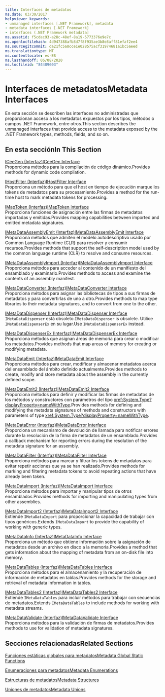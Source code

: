 ```yaml
---
title: Interfaces de metadatos
ms.date: 03/30/2017
helpviewer_keywords:
- unmanaged interfaces [.NET Framework], metadata
- metadata interfaces [.NET Framework]
- interfaces (.NET Framework metadata]
ms.assetid: f5cdac93-a28c-48ef-8a19-5773376e9e7c
ms.openlocfilehash: 4d947388afb8d7f8f935ae3b8e8aff81efaf2ee4
ms.sourcegitcommit: da21fc5a8cce1e028575acf31974681a1bc5aeed
ms.translationtype: MT
ms.contentlocale: es-ES
ms.lasthandoff: 06/08/2020
ms.locfileid: "84489603"
---
```

# <a name="metadata-interfaces"></a><span data-ttu-id="796f2-102">Interfaces de metadatos</span><span class="sxs-lookup"><span data-stu-id="796f2-102">Metadata Interfaces</span></span>
<span data-ttu-id="796f2-103">En esta sección se describen las interfaces no administradas que proporcionan acceso a los metadatos expuestos por los tipos, métodos o campos .NET Framework, entre otros.</span><span class="sxs-lookup"><span data-stu-id="796f2-103">This section describes the unmanaged interfaces that provide access to the metadata exposed by the .NET Framework types, methods, fields, and so on.</span></span>  
  
## <a name="in-this-section"></a><span data-ttu-id="796f2-104">En esta sección</span><span class="sxs-lookup"><span data-stu-id="796f2-104">In This Section</span></span>  
 [<span data-ttu-id="796f2-105">ICeeGen (Interfaz)</span><span class="sxs-lookup"><span data-stu-id="796f2-105">ICeeGen Interface</span></span>](iceegen-interface.md)  
 <span data-ttu-id="796f2-106">Proporciona métodos para la compilación de código dinámico.</span><span class="sxs-lookup"><span data-stu-id="796f2-106">Provides methods for dynamic code compilation.</span></span>  
  
 [<span data-ttu-id="796f2-107">IHostFilter (Interfaz)</span><span class="sxs-lookup"><span data-stu-id="796f2-107">IHostFilter Interface</span></span>](ihostfilter-interface.md)  
 <span data-ttu-id="796f2-108">Proporciona un método para que el host en tiempo de ejecución marque los tokens de metadatos para su procesamiento.</span><span class="sxs-lookup"><span data-stu-id="796f2-108">Provides a method for the run-time host to mark metadata tokens for processing.</span></span>  
  
 [<span data-ttu-id="796f2-109">IMapToken (Interfaz)</span><span class="sxs-lookup"><span data-stu-id="796f2-109">IMapToken Interface</span></span>](imaptoken-interface.md)  
 <span data-ttu-id="796f2-110">Proporciona funciones de asignación entre las firmas de metadatos importadas y emitidas.</span><span class="sxs-lookup"><span data-stu-id="796f2-110">Provides mapping capabilities between imported and emitted metadata signatures.</span></span>  
  
 [<span data-ttu-id="796f2-111">IMetaDataAssemblyEmit (Interfaz)</span><span class="sxs-lookup"><span data-stu-id="796f2-111">IMetaDataAssemblyEmit Interface</span></span>](imetadataassemblyemit-interface.md)  
 <span data-ttu-id="796f2-112">Proporciona métodos que admiten el modelo autodescriptivo usado por Common Language Runtime (CLR) para resolver y consumir recursos.</span><span class="sxs-lookup"><span data-stu-id="796f2-112">Provides methods that support the self-description model used by the common language runtime (CLR) to resolve and consume resources.</span></span>  
  
 [<span data-ttu-id="796f2-113">IMetaDataAssemblyImport (Interfaz)</span><span class="sxs-lookup"><span data-stu-id="796f2-113">IMetaDataAssemblyImport Interface</span></span>](imetadataassemblyimport-interface.md)  
 <span data-ttu-id="796f2-114">Proporciona métodos para acceder al contenido de un manifiesto del ensamblado y examinarlo.</span><span class="sxs-lookup"><span data-stu-id="796f2-114">Provides methods to access and examine the contents of an assembly manifest.</span></span>  
  
 [<span data-ttu-id="796f2-115">IMetaDataConverter (Interfaz)</span><span class="sxs-lookup"><span data-stu-id="796f2-115">IMetaDataConverter Interface</span></span>](imetadataconverter-interface.md)  
 <span data-ttu-id="796f2-116">Proporciona métodos para asignar las bibliotecas de tipos a sus firmas de metadatos y para convertirlas de uno a otro.</span><span class="sxs-lookup"><span data-stu-id="796f2-116">Provides methods to map type libraries to their metadata signatures, and to convert from one to the other.</span></span>  
  
 [<span data-ttu-id="796f2-117">IMetaDataDispenser (Interfaz)</span><span class="sxs-lookup"><span data-stu-id="796f2-117">IMetaDataDispenser Interface</span></span>](imetadatadispenser-interface.md)  
 <span data-ttu-id="796f2-118">`IMetaDataDispenser` está obsoleto.</span><span class="sxs-lookup"><span data-stu-id="796f2-118">`IMetaDataDispenser` is obsolete.</span></span> <span data-ttu-id="796f2-119">Utilice `IMetaDataDispenserEx` en su lugar.</span><span class="sxs-lookup"><span data-stu-id="796f2-119">Use `IMetaDataDispenserEx` instead.</span></span>  
  
 [<span data-ttu-id="796f2-120">IMetaDataDispenserEx (Interfaz)</span><span class="sxs-lookup"><span data-stu-id="796f2-120">IMetaDataDispenserEx Interface</span></span>](imetadatadispenserex-interface.md)  
 <span data-ttu-id="796f2-121">Proporciona métodos que asignan áreas de memoria para crear o modificar los metadatos.</span><span class="sxs-lookup"><span data-stu-id="796f2-121">Provides methods that map areas of memory for creating or modifying metadata.</span></span>  
  
 [<span data-ttu-id="796f2-122">IMetaDataEmit (Interfaz)</span><span class="sxs-lookup"><span data-stu-id="796f2-122">IMetaDataEmit Interface</span></span>](imetadataemit-interface.md)  
 <span data-ttu-id="796f2-123">Proporciona métodos para crear, modificar y almacenar metadatos acerca del ensamblado del ámbito definido actualmente.</span><span class="sxs-lookup"><span data-stu-id="796f2-123">Provides methods to create, modify and store metadata about the assembly in the currently defined scope.</span></span>  
  
 [<span data-ttu-id="796f2-124">IMetaDataEmit2 (Interfaz)</span><span class="sxs-lookup"><span data-stu-id="796f2-124">IMetaDataEmit2 Interface</span></span>](imetadataemit2-interface.md)  
 <span data-ttu-id="796f2-125">Proporciona métodos para definir y modificar las firmas de metadatos de los métodos y constructores con parámetros del tipo <xref:System.Type?displayProperty=nameWithType>.</span><span class="sxs-lookup"><span data-stu-id="796f2-125">Provides methods for defining and modifying the metadata signatures of methods and constructors with parameters of type <xref:System.Type?displayProperty=nameWithType>.</span></span>  
  
 [<span data-ttu-id="796f2-126">IMetaDataError (Interfaz)</span><span class="sxs-lookup"><span data-stu-id="796f2-126">IMetaDataError Interface</span></span>](imetadataerror-interface.md)  
 <span data-ttu-id="796f2-127">Proporciona un mecanismo de devolución de llamada para notificar errores durante la resolución de la firma de metadatos de un ensamblado.</span><span class="sxs-lookup"><span data-stu-id="796f2-127">Provides a callback mechanism for reporting errors during the resolution of the metadata signature for an assembly.</span></span>  
  
 [<span data-ttu-id="796f2-128">IMetaDataFilter (Interfaz)</span><span class="sxs-lookup"><span data-stu-id="796f2-128">IMetaDataFilter Interface</span></span>](imetadatafilter-interface.md)  
 <span data-ttu-id="796f2-129">Proporciona métodos para marcar y filtrar los tokens de metadatos para evitar repetir acciones que ya se han realizado.</span><span class="sxs-lookup"><span data-stu-id="796f2-129">Provides methods for marking and filtering metadata tokens to avoid repeating actions that have already been taken.</span></span>  
  
 [<span data-ttu-id="796f2-130">IMetaDataImport (Interfaz)</span><span class="sxs-lookup"><span data-stu-id="796f2-130">IMetaDataImport Interface</span></span>](imetadataimport-interface.md)  
 <span data-ttu-id="796f2-131">Proporciona métodos para importar y manipular tipos de otros ensamblados.</span><span class="sxs-lookup"><span data-stu-id="796f2-131">Provides methods for importing and manipulating types from other assemblies.</span></span>  
  
 [<span data-ttu-id="796f2-132">IMetaDataImport2 (Interfaz)</span><span class="sxs-lookup"><span data-stu-id="796f2-132">IMetaDataImport2 Interface</span></span>](imetadataimport2-interface.md)  
 <span data-ttu-id="796f2-133">Extiende `IMetaDataImport` para proporcionar la capacidad de trabajar con tipos genéricos.</span><span class="sxs-lookup"><span data-stu-id="796f2-133">Extends `IMetaDataImport` to provide the capability of working with generic types.</span></span>  
  
 [<span data-ttu-id="796f2-134">IMetaDataInfo (Interfaz)</span><span class="sxs-lookup"><span data-stu-id="796f2-134">IMetaDataInfo Interface</span></span>](imetadatainfo-interface.md)  
 <span data-ttu-id="796f2-135">Proporciona un método que obtiene información sobre la asignación de metadatos desde un archivo en disco a la memoria.</span><span class="sxs-lookup"><span data-stu-id="796f2-135">Provides a method that gets information about the mapping of metadata from an on-disk file into memory.</span></span>  
  
 [<span data-ttu-id="796f2-136">IMetaDataTables (Interfaz)</span><span class="sxs-lookup"><span data-stu-id="796f2-136">IMetaDataTables Interface</span></span>](imetadatatables-interface.md)  
 <span data-ttu-id="796f2-137">Proporciona métodos para el almacenamiento y la recuperación de información de metadatos en tablas.</span><span class="sxs-lookup"><span data-stu-id="796f2-137">Provides methods for the storage and retrieval of metadata information in tables.</span></span>  
  
 [<span data-ttu-id="796f2-138">IMetaDataTables2 (Interfaz)</span><span class="sxs-lookup"><span data-stu-id="796f2-138">IMetaDataTables2 Interface</span></span>](imetadatatables2-interface.md)  
 <span data-ttu-id="796f2-139">Extiende `IMetaDataTables` para incluir métodos para trabajar con secuencias de metadatos.</span><span class="sxs-lookup"><span data-stu-id="796f2-139">Extends `IMetaDataTables` to include methods for working with metadata streams.</span></span>  
  
 [<span data-ttu-id="796f2-140">IMetaDataValidate (Interfaz)</span><span class="sxs-lookup"><span data-stu-id="796f2-140">IMetaDataValidate Interface</span></span>](imetadatavalidate-interface.md)  
 <span data-ttu-id="796f2-141">Proporciona métodos para la validación de firmas de metadatos.</span><span class="sxs-lookup"><span data-stu-id="796f2-141">Provides methods to use for validation of metadata signatures.</span></span>  
  
## <a name="related-sections"></a><span data-ttu-id="796f2-142">Secciones relacionadas</span><span class="sxs-lookup"><span data-stu-id="796f2-142">Related Sections</span></span>  
 [<span data-ttu-id="796f2-143">Funciones estáticas globales para metadatos</span><span class="sxs-lookup"><span data-stu-id="796f2-143">Metadata Global Static Functions</span></span>](metadata-global-static-functions.md)  
  
 [<span data-ttu-id="796f2-144">Enumeraciones para metadatos</span><span class="sxs-lookup"><span data-stu-id="796f2-144">Metadata Enumerations</span></span>](metadata-enumerations.md)  
  
 [<span data-ttu-id="796f2-145">Estructuras de metadatos</span><span class="sxs-lookup"><span data-stu-id="796f2-145">Metadata Structures</span></span>](metadata-structures.md)  
  
 [<span data-ttu-id="796f2-146">Uniones de metadatos</span><span class="sxs-lookup"><span data-stu-id="796f2-146">Metadata Unions</span></span>](metadata-unions.md)

